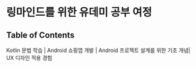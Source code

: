 # 링마인드를 위한 유데미 공부 여정



## Table of Contents

Kotlin 문법 학습 |
Android 쇼핑앱 개발 | 
Android 프로젝트 설계를 위한 기초 개념| 
UX 디자인 적용 경험 
